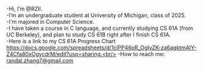 -Hi, I’m @RZII.<br/>
-I’m an undergraduate student at University of Michigan, class of 2025.<br/>
-I'm majored in Computer Science.<br/>
-I have taken a course in C language, and currently studying CS 61A (from UC Berkeley), and plan to study CS 61B right after I finish CS 61A.<br/>
-Here is a link to my CS 61A Progress Chart https://docs.google.com/spreadsheets/d/1clPP46oR_OgIyZK-za6agktmAIY-Z4Cfa80xOgycdrM/edit?usp=sharing.<br/>
-How to reach me: randal.zhang7@gmail.com<br/>

<!---
RZII/RZII is a ✨ special ✨ repository because its `README.md` (this file) appears on your GitHub profile.
You can click the Preview link to take a look at your changes.
--->
